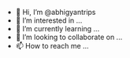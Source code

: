 - 👋 Hi, I’m @abhigyantrips
- 👀 I’m interested in ...
- 🌱 I’m currently learning ...
- 💞️ I’m looking to collaborate on ...
- 📫 How to reach me ...

<!---
abhigyantrips/abhigyantrips is a ✨ special ✨ repository because its `README.md` (this file) appears on your GitHub profile.
You can click the Preview link to take a look at your changes.
--->
